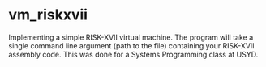 # vm_riskxvii
Implementing a simple RISK-XVII virtual machine. The program will take a single command line argument (path to the file) containing your RISK-XVII assembly code.
This was done for a Systems Programming class at USYD.
